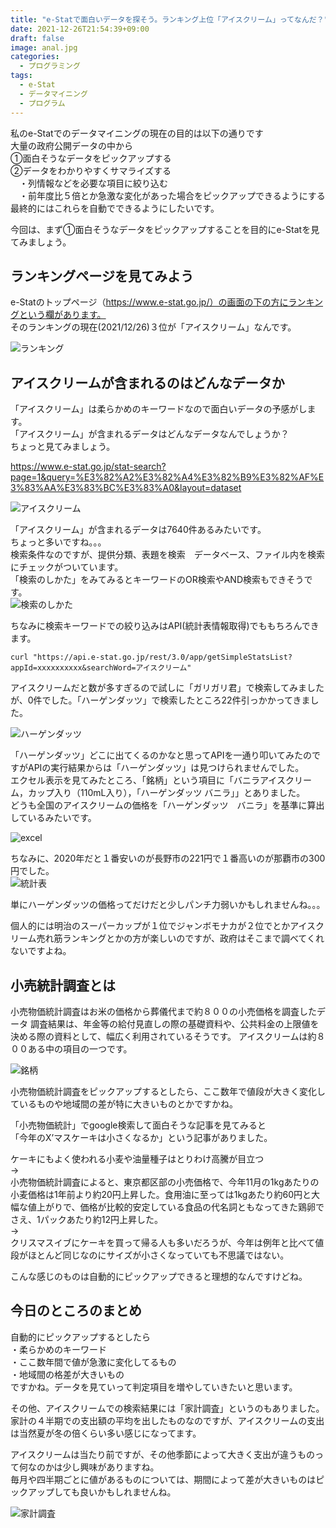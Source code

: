 ```yaml
---
title: "e-Statで面白いデータを探そう。ランキング上位「アイスクリーム」ってなんだ？"
date: 2021-12-26T21:54:39+09:00
draft: false 
image: anal.jpg
categories:
  - プログラミング
tags:
  - e-Stat 
  - データマイニング
  - プログラム
---
```

私のe-Statでのデータマイニングの現在の目的は以下の通りです  
大量の政府公開データの中から  
①面白そうなデータをピックアップする  
②データをわかりやすくサマライズする  
　・列情報などを必要な項目に絞り込む  
　・前年度比５倍とか急激な変化があった場合をピックアップできるようにする  
最終的にはこれらを自動でできるようにしたいです。  

今回は、まず①面白そうなデータをピックアップすることを目的にe-Statを見てみましょう。  

## ランキングページを見てみよう
e-Statのトップページ（https://www.e-stat.go.jp/）の画面の下の方にランキングという欄があります。  
そのランキングの現在(2021/12/26)３位が「アイスクリーム」なんです。  

![ランキング](ranking.png "ランキング")

## アイスクリームが含まれるのはどんなデータか
「アイスクリーム」は柔らかめのキーワードなので面白いデータの予感がします。  
「アイスクリーム」が含まれるデータはどんなデータなんでしょうか？  
ちょっと見てみましょう。  

https://www.e-stat.go.jp/stat-search?page=1&query=%E3%82%A2%E3%82%A4%E3%82%B9%E3%82%AF%E3%83%AA%E3%83%BC%E3%83%A0&layout=dataset  

![アイスクリーム](iceweblist.png "アイスクリーム")

「アイスクリーム」が含まれるデータは7640件あるみたいです。  
ちょっと多いですね。。。  
検索条件なのですが、提供分類、表題を検索　データベース、ファイル内を検索にチェックがついています。  
「検索のしかた」をみてみるとキーワードのOR検索やAND検索もできそうです。  
![検索のしかた](icewebsearchmethod.png "検索のしかた")

ちなみに検索キーワードでの絞り込みはAPI(統計表情報取得)でももちろんできます。  

 ``` 
curl "https://api.e-stat.go.jp/rest/3.0/app/getSimpleStatsList?appId=xxxxxxxxxx&searchWord=アイスクリーム"
 ``` 

アイスクリームだと数が多すぎるので試しに「ガリガリ君」で検索してみましたが、0件でした。「ハーゲンダッツ」で検索したところ22件引っかかってきました。  

![ハーゲンダッツ](hagenlist.png "ハーゲンダッツ")

「ハーゲンダッツ」どこに出てくるのかなと思ってAPIを一通り叩いてみたのですがAPIの実行結果からは「ハーゲンダッツ」は見つけられませんでした。  
エクセル表示を見てみたところ、「銘柄」という項目に「バニラアイスクリーム，カップ入り（110mL入り），「ハーゲンダッツ バニラ」」とありました。  
どうも全国のアイスクリームの価格を「ハーゲンダッツ　バニラ」を基準に算出しているみたいです。  

![excel](icedetail1excel.png "excel")


ちなみに、2020年だと１番安いのが長野市の221円で１番高いのが那覇市の300円でした。  
![統計表](icedetail1rst.png "統計表")

単にハーゲンダッツの価格ってだけだと少しパンチ力弱いかもしれませんね。。。  

個人的には明治のスーパーカップが１位でジャンボモナカが２位でとかアイスクリーム売れ筋ランキングとかの方が楽しいのですが、政府はそこまで調べてくれないですよね。  

## 小売統計調査とは
小売物価統計調査はお米の価格から葬儀代まで約８００の小売価格を調査したデータ
調査結果は、年金等の給付見直しの際の基礎資料や、公共料金の上限値を決める際の資料として、幅広く利用されているそうです。 
アイスクリームは約８００ある中の項目の一つです。

![銘柄](icedetail1column.png "銘柄") 

小売物価統計調査をピックアップするとしたら、ここ数年で値段が大きく変化しているものや地域間の差が特に大きいものとかですかね。  

「小売物価統計」でgoogle検索して面白そうな記事を見てみると  
「今年のX’マスケーキは小さくなるか」という記事がありました。  

ケーキにもよく使われる小麦や油量種子はとりわけ高騰が目立つ  
→  
小売物価統計調査によると、東京都区部の小売価格で、今年11月の1kgあたりの小麦価格は1年前より約20円上昇した。食用油に至っては1kgあたり約60円と大幅な値上がりで、価格が比較的安定している食品の代名詞ともなってきた鶏卵でさえ、1パックあたり約12円上昇した。  
→  
クリスマスイブにケーキを買って帰る人も多いだろうが、今年は例年と比べて値段がほとんど同じなのにサイズが小さくなっていても不思議ではない。  

こんな感じのものは自動的にピックアップできると理想的なんですけどね。  

## 今日のところのまとめ
自動的にピックアップするとしたら  
・柔らかめのキーワード  
・ここ数年間で値が急激に変化してるもの  
・地域間の格差が大きいもの  
ですかね。データを見ていって判定項目を増やしていきたいと思います。  

その他、アイスクリームでの検索結果には「家計調査」というのもありました。  
家計の４半期での支出額の平均を出したものなのですが、アイスクリームの支出は当然夏が冬の倍くらい多い感じになってます。  

アイスクリームは当たり前ですが、その他季節によって大きく支出が違うものって何なのかは少し興味がありますね。  
毎月や四半期ごとに値があるものについては、期間によって差が大きいものはピックアップしても良いかもしれませんね。  

![家計調査](kakei.png "家計調査") 

